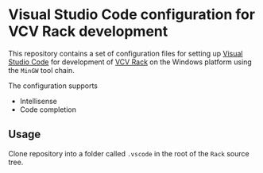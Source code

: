 # Visual Studio Code configuration for VCV Rack development

This repository contains a set of configuration files for setting up [Visual Studio Code](https://code.visualstudio.com/)
for development of [VCV Rack](https://vcvrack.com/) on the Windows platform using the `MinGW` tool chain.

The configuration supports

- Intellisense
- Code completion

## Usage

Clone repository into a folder called `.vscode` in the root of the `Rack` source tree.
